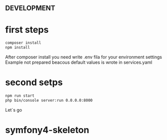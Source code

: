 ## DEVELOPMENT

# first steps
```bash
composer install
npm install
```

After composer install you need write .env fila for your environment settings
Example not prepared beacous default values is wrote in services.yaml

# second setps
```bash
npm run start
php bin/console server:run 0.0.0.0:8000
```

Let`s go
# symfony4-skeleton
